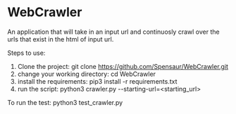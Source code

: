 # WebCrawler

An application that will take in an input url and continuosly crawl over the urls that exist in the html of input url.

Steps to use:

1) Clone the project: git clone https://github.com/Spensaur/WebCrawler.git
2) change your working directory:  cd WebCrawler
3) install the requirements: pip3 install -r requirements.txt
4) run the script: python3 crawler.py --starting-url=<starting_url>

To run the test:
python3 test_crawler.py
